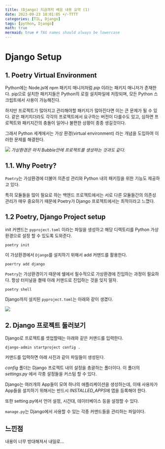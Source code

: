 ```yaml
---
title: (Django) 지금까지 배운 내용 요약 (1)
date: 2023-09-23 18:01:05 +/-TTTT
categories: [TIL, Django]
tags: [python, Django]
math: true
mermaid: true # TAG names should always be lowercase
---
```


# Django Setup

## 1. Poetry Virtual Environment

Python에는 Node.js에 npm 패키지 매니저처럼 _pip_ 이라는 패키지 매니저가 존재한다. pip으로 설치한 패키지들은 Python의 로컬 설치파일에 저장되며, 모든 Python 스크립트에서 사용이 가능해진다.

하지만 프로젝트가 많아지고 관리해야할 패키지가 많아진다면 이는 큰 문제가 될 수 있다. 같은 패키지더라도 각각의 프로젝트에서 요구하는 버전이 다를수도 있고, 심하면 프로젝트와 패키지간의 충돌이 일어나 불편한 상황이 종종 생길것이다.

그래서 Python 세계에서는 가상 환경(virtual environment) 라는 개념을 도입하여 이러한 문제를 해결한다.

![](https://dojang.io/pluginfile.php/14099/mod_page/content/5/047006.png)
_가상환경은 마치 Bubble안에 프로젝트를 생성하는 것과도 같다._

## 1.1. Why Poetry?

`Poetry`는 가상환경에 더불어 의존성 관리와 Python 내의 패키징을 위한 기능도 제공하고 있다.

특히 모듈들을 많이 필요로 하는 백엔드 프로젝트에서는 서로 다른 모듈들간의 의존성 관리가 매우 중요하기 때문에 Poetry가 Django 프로젝트에서는 최적이라고 느꼈다.

## 1.2 Poetry, Django Project setup

init 커맨드는 `pyproject.toml` 이라는 파일을 생성하고 해당 디렉토리를 Python 가상환경으로 설정 할 수 있도록 도와준다.

`poetry init`

이 가상환경에서 `Django`를 설치하기 위해서 add 커맨드를 활용한다.

`poertry add django`

`Poetry`는 가상환경이기 때문에 쉘에서 필수적으로 가상환경에 진입하는 과정이 필요하다. 항상 터미널을 켤때 아래 커맨드로 진입하는 것을 잊지 말자.

`poetry shell`

Django까지 설치된 `pyproject.toml`는 아래와 같이 생겼다.

![](https://github.com/milkymilky0116/django-airbnb-tutorial/assets/84823612/cd66bedd-30de-4da2-af44-aef4abb2c8c5)

## 2. Django 프로젝트 둘러보기

Django로 프로젝트를 셋업할때는 아래와 같은 커맨드를 입력한다.

`django-admin startproject config .`

커맨드를 입력하면 아래 사진과 같이 파일들이 생성된다.

_config_ 폴더는 Django 프로젝트 내의 설정을 총괄하는 폴더이다. 이 폴더의 _settings.py_ 에서 각종 설정들을 커스텀 할 수 있다.

Django는 여러개의 App들이 모여 하나의 애플리케이션을 생성하는데, 이때 사용자가 App들을 설치하기 위해서는 반드시 *INSTALLED_APPS*에 앱을 등록해야 한다.

또한 setting.py에서 언어 설정, 시간대, 데이터베이스 등을 설정할 수 있다.

`manage.py`는 Django에서 사용할 수 있는 각종 커맨드들을 관리하는 파일이다.

## 느낀점

내용이 너무 방대해져서 내일로...
